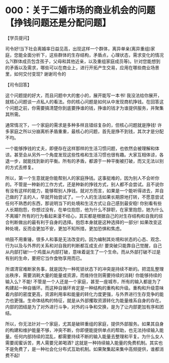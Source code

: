 # 000：关于二婚市场的商业机会的问题【挣钱问题还是分配问题】

【学员提问】

司令好!当下社会离婚率日益见高，出现这样一个群体，离异单亲(离异重组)家庭，您能全面分析下，这些群体的生存结构，矛盾点，心理状态，需求变化的情况么?(群体成员包含孩子，父母和其他近亲，以及重组家庭成员等)。针对您能想到的矛盾以及需求，哪些可以在商业上，进行开拓产生交易，应用在哪些商业场景里，如何交付变现? 谢谢司令的

【司令回答】

这个问题提的好大，而且问题中大的套小的，展开能写一本书! 我没法给你展开，就核心问题谈一点私人的看法。你的核心问题是如何从中发现商机挣钱。在回答这个问题之前，你需要搞清楚你到底要挣谁的钱，挣谁的钱才为谁提供服务，并聚集其所需。

通常情况下，一个家庭的需求是多种多样且错综复杂的，但核心问题就是挣钱! 许多家庭之所以分崩离析矛盾重重，最核心的问题，首先是挣不到钱，其次才是分配不均。

一个能够挣钱的丈夫，即便存在这样那样的生活习惯问题，也依然会被理解和体谅。甚至会从另外一个角度发现这些性格和生活习惯也很有趣。大家互相体谅，各退一步，就能找到新的平衡。所有的矛盾，都源于一种平衡被打破，而又无法以别的方式去修复。

所以，第一个生意就是你能帮别人的家庭挣钱。这事挺难的，因为别人不会听你的。不管是一种新的工作方式，还是种新的挣钱方式，别人都不会尝试。且不说你有没有这样的能力，能够帮别人挣钱。就对方而言，如果是一个能听得进去，并自己做的了主的人，早就开始尝试了。一个人的生活如果长期原地打转，不愿意尝试任何不熟悉的东西，那说明当下的处境和生活方式让自己感到最安稳! 你别看有些人长期抱怨，你想过没有，在单位抱怨，他为什么不辞职，在家里抱怨，她为什么不离婚? 所有的行为看起来漫不经心，其实都是根据自己的对生存结构和自我的综合判断做出的最有利于自身的选择。抱怨本身就是这种选择的一部分! 如果改变这种处境，反而会更加不安，更加不知所措，更加恐惧和焦虑。

响鼓不用重锤，很多人和事是无法改变的。因为编制其处境和状态的心态、观念、行为以及与外界的关系和对自我的判断都互成支点! 要突破只能靠自己觉醒，自己从内部打破!一个鸡蛋从内部打破，意味着诞生了一个生命。而从外部打破不过是有别的生命，要把它当作食物享用而已。

所谓清官难断家务事，就是因为一种死锁状态下的冲突是持续不断的。把混乱整理出秩序，需要消耗大量的能量或资源，而维持住则需要持续的消耗! 你能够持续的输入么? 不能! 不管是一个人还是一个家庭，甚至一座城市，所有的输入都是为了构建起一种自循环。而这种自循环肯定是一种结构的重构和升级。重构和升级意味着内部的密度更高，资源利用率和能量的转化力度更强，与外界进行生存竞争的能力也更强。生命体结构的特征，就是从外部攫取资源转化为能量维系自身的存在。内部的团结是为了对外进行斗争，对外的斗争和交换，是为了让内部更加有序和团结。

所以，你无法针对一个家庭，尤其是破碎重组的家庭，提供外部服务。如果其自身的构建和维护能量不够，冲突不断，你即便能提供单点的帮助，也无法持续输入能量。任何内部持续的混乱，都需要持续不断的输入能量去整理和平复。为什么女人需要闺蜜诉苦，男人需要兄弟喝酒? 这就是一种持续输入能量的免费机制。其实也不是免费了，是一种社会化分布式互助机制。如果聚集起来集中高频提供，谁都消费不起!
